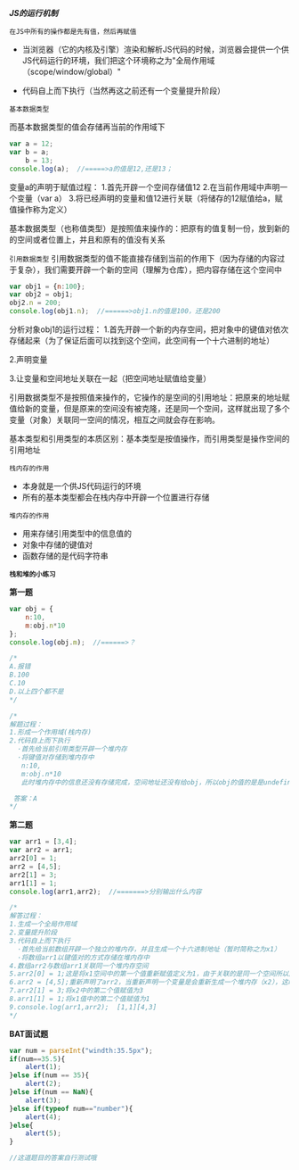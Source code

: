***JS的运行机制***

`在JS中所有的操作都是先有值，然后再赋值`

+ 当浏览器（它的内核及引擎）渲染和解析JS代码的时候，浏览器会提供一个供JS代码运行的环境，我们把这个环境称之为"全局作用域（scope/window/global）"

+ 代码自上而下执行（当然再这之前还有一个变量提升阶段）

`基本数据类型`

而基本数据类型的值会存储再当前的作用域下
```javascript
var a = 12;
var b = a;
    b = 13;
console.log(a);  //=====>a的值是12,还是13；
```
变量a的声明于赋值过程：
1.首先开辟一个空间存储值12
2.在当前作用域中声明一个变量（var a）
3.将已经声明的变量和值12进行关联（将储存的12赋值给a，赋值操作称为定义）

基本数据类型（也称值类型）是按照值来操作的：把原有的值复制一份，放到新的的空间或者位置上，并且和原有的值没有关系

`引用数据类型`
引用数据类型的值不能直接存储到当前的作用下（因为存储的内容过于复杂），我们需要开辟一个新的空间（理解为仓库），把内容存储在这个空间中
```javascript
var obj1 = {n:100};
var obj2 = obj1;
obj2.n = 200;
console.log(obj1.n);  //======>obj1.n的值是100，还是200
```
分析对象obj1的运行过程：
1.首先开辟一个新的内存空间，把对象中的键值对依次存储起来（为了保证后面可以找到这个空间，此空间有一个十六进制的地址）

2.声明变量

3.让变量和空间地址关联在一起（把空间地址赋值给变量）

引用数据类型不是按照值来操作的，它操作的是空间的引用地址：把原来的地址赋值给新的变量，但是原来的空间没有被克隆，还是同一个空间，这样就出现了多个变量（对象）关联同一空间的情况，相互之间就会存在影响。

基本类型和引用类型的本质区别：基本类型是按值操作，而引用类型是操作空间的引用地址

`栈内存的作用`
- 本身就是一个供JS代码运行的环境
- 所有的基本类型都会在栈内存中开辟一个位置进行存储

`堆内存的作用`
- 用来存储引用类型中的信息值的
- 对象中存储的键值对
- 函数存储的是代码字符串

**`栈和堆的小练习`**

**第一题**
```javascript
var obj = {
    n:10,
    m:obj.n*10
};
console.log(obj.m);  //======>？

/*
A.报错
B.100
C.10
D.以上四个都不是
*/

/*
解题过程：
1.形成一个作用域(栈内存)
2.代码自上而下执行
  ·首先给当前引用类型开辟一个堆内存
  ·将键值对存储到堆内存中
   n:10,
   m:obj.n*10
   此时堆内存中的信息还没有存储完成，空间地址还没有给obj，所以obj的值的是是undefined，所以在存储m:obj.n*10 = m:undefined.n*10

 答案：A  
*/
```
**第二题**
```javascript
var arr1 = [3,4];
var arr2 = arr1;
arr2[0] = 1;
arr2 = [4,5];
arr2[1] = 3;
arr1[1] = 1;
console.log(arr1,arr2);  //=======>分别输出什么内容

/*
解答过程：
1.生成一个全局作用域
2.变量提升阶段
3.代码自上而下执行
  ·首先给当前数组开辟一个独立的堆内存，并且生成一个十六进制地址（暂时简称之为x1）
  ·将数组arr1以键值对的方式存储在堆内存中
4.数组arr2与数组arr1关联同一个堆内存空间
5.arr2[0] = 1;这是将x1空间中的第一个值重新赋值定义为1，由于关联的是同一个空间所以同时也影响了arr1的值
6.arr2 = [4,5];重新声明了arr2，当重新声明一个变量是会重新生成一个堆内存（x2），这时arr2和arr1不再是关联同一个堆内存空间了
7.arr2[1] = 3;将x2中的第二个值赋值为3
8.arr1[1] = 1;将x1值中的第二个值赋值为1
9.console.log(arr1,arr2);  [1,1][4,3]
*/
```
**BAT面试题**
```javascript
var num = parseInt("windth:35.5px");
if(num==35.5){
    alert(1);
}else if(num == 35){
    alert(2);     
}else if(num == NaN){
    alert(3);
}else if(typeof num=="number"){
    alert(4);    
}else{
    alert(5);
}

//这道题目的答案自行测试哦
```
